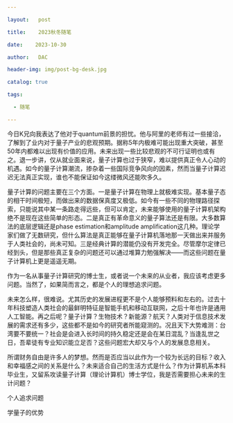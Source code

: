```yaml
---

layout:   post

title:    2023秋冬随笔

date:    2023-10-30

author:   DAC

header-img: img/post-bg-desk.jpg

catalog: true

tags:

  - 随笔

---
```




今日K兄向我表达了他对于quantum前景的担忧。他与阿里的老师有过一些接洽，了解到了业内对于量子产业的悲观预期。据称5年内极难可能出现重大突破，甚至50年内都难以出现有价值的应用。未来出现一些比较悲观的不可行证明也或有之。退一步讲，仅从就业面来说，量子计算也过于狭窄，难以提供真正令人心动的机遇。如今的量子计算潮流，掺杂着一些国际竞争风向的因素，然而当量子计算迟迟无法真正实现，谁也不能保证如今这缕微风还能吹多久。

量子计算的问题主要在三个方面。一是量子计算在物理上就极难实现。基本量子态的相干时间极短，而做出来的数据保真度又极低。如今有一些不同的物理路径探索，只能说其中某一条路走得远些，但可以肯定，未来能够使用的量子计算机架构绝不是现在这些简单的形态。二是真正有革命意义的量子算法还是有限。大多数算法的底层逻辑还是phase estimation和amplitude amplification这几种。理论学家们做了无数研究，但什么算法是真正能够在量子计算机落地那一天做出来并服务于人类社会的，尚未可知。三是经典计算的潜能仍没有开发完全。尽管摩尔定律已经到头，但是那些真正复杂的问题还可以通过堆算力勉强解决——而这些问题在量子计算机上更是遥遥无期。

作为一名从事量子计算研究的博士生，或者说一个未来的从业者，我应该考虑更多问题。当然了，如果简而言之，都是个人的理想追求问题。

未来怎么样，很难说。尤其历史的发展进程更不是个人能够预料和左右的。过去十年科技塑造人类社会的最鲜明特征是智能手机和移动互联网，之后十年也许是通用人工智能。再之后呢？量子计算？生物技术？新能源？航天？人类对于信息技术发展的需求还有多少，这些都不是如今的研究者所能窥测的。况且天下大势难测：台湾要不要统一？社会是会进入长时间的持久稳定还是会在某日混乱？当逢乱世之日，吾辈徒有专业知识能立足否？这些问题宏大却又与个人的发展息息相关。

所谓财务自由是许多人的梦想。然而是否应当以此作为一个较为长远的目标？收入和幸福感之间的关系是什么？未来适合自己的生活方式是什么？作为计算机系本科毕业生，又留系攻读量子计算（理论计算机）博士学位，我是否需要担心未来的生计问题？

个人追求问题

学量子的优势